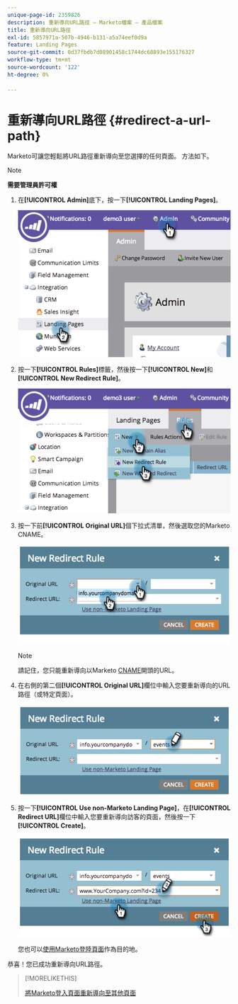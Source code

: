 ```yaml
---
unique-page-id: 2359826
description: 重新導向URL路徑 — Marketo檔案 — 產品檔案
title: 重新導向URL路徑
exl-id: 5857971a-507b-4946-b131-a5a74eef0d9a
feature: Landing Pages
source-git-commit: 0d37fbdb7d08901458c1744dc68893e155176327
workflow-type: tm+mt
source-wordcount: '122'
ht-degree: 0%

---
```


# 重新導向URL路徑 {#redirect-a-url-path}

Marketo可讓您輕鬆將URL路徑重新導向至您選擇的任何頁面。 方法如下。

>[!NOTE]
>
>**需要管理員許可權**

1. 在&#x200B;**[!UICONTROL Admin]**&#x200B;底下，按一下&#x200B;**[!UICONTROL Landing Pages]**。

   ![](assets/image2014-9-18-13-3a43-3a29.png)

1. 按一下&#x200B;**[!UICONTROL Rules]**&#x200B;標籤，然後按一下&#x200B;**[!UICONTROL New]**&#x200B;和&#x200B;**[!UICONTROL New Redirect Rule]**。

   ![](assets/image2014-9-18-13-3a43-3a40.png)

1. 按一下前&#x200B;**[!UICONTROL Original URL]**&#x200B;個下拉式清單，然後選取您的Marketo CNAME。

   ![](assets/image2014-9-18-13-3a43-3a49.png)

   >[!NOTE]
   >
   >請記住，您只能重新導向以Marketo [CNAME](/help/marketo/product-docs/demand-generation/landing-pages/landing-page-actions/customize-your-landing-page-urls-with-a-cname.md)開頭的URL。

1. 在右側的第二個&#x200B;**[!UICONTROL Original URL]**&#x200B;欄位中輸入您要重新導向的URL路徑（或特定頁面）。

   ![](assets/image2014-9-18-13-3a43-3a59.png)

1. 按一下&#x200B;**[!UICONTROL Use non-Marketo Landing Page]**，在&#x200B;**[!UICONTROL Redirect URL]**&#x200B;欄位中輸入您要重新導向訪客的頁面，然後按一下&#x200B;**[!UICONTROL Create]**。

   ![](assets/image2014-9-18-13-3a44-3a7.png)

   您也可以[使用Marketo登陸頁面](/help/marketo/product-docs/demand-generation/landing-pages/landing-page-actions/redirect-a-marketo-landing-page-to-another-page.md)作為目的地。

恭喜！您已成功重新導向URL路徑。

>[!MORELIKETHIS]
>
>[將Marketo登入頁面重新導向至其他頁面](/help/marketo/product-docs/demand-generation/landing-pages/landing-page-actions/redirect-a-marketo-landing-page-to-another-page.md)
